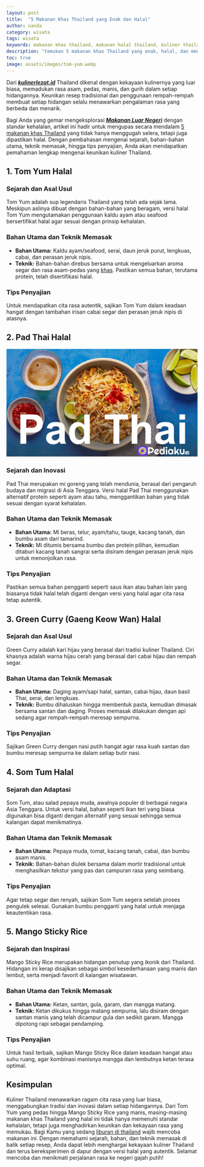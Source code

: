 ```yaml
---
layout: post
title:  "5 Makanan Khas Thailand yang Enak dan Halal"
author: nanda
category: wisata
tags: wisata
keywords: makanan khas thailand, makanan halal thailand, kuliner thailand, makanan enak, resep thailand, wisata kuliner, makanan halal
description: "temukan 5 makanan khas Thailand yang enak, halal, dan menggugah selera. Artikel mendalam ini mengupas rahasia kuliner Thailand yang autentik dan ramah bagi pencinta makanan halal."
toc: true
image: assets/images/tom-yum.webp
---
```


Dari ***[kulinerlezat.id](https://kulinerlezat.id)*** Thailand dikenal dengan kekayaan kulinernya yang luar biasa, memadukan rasa asam, pedas, manis, dan gurih dalam setiap hidangannya. Keunikan resep tradisional dan penggunaan rempah-rempah membuat setiap hidangan selalu menawarkan pengalaman rasa yang berbeda dan menarik.

Bagi Anda yang gemar mengeksplorasi ***[Makanan Luar Negeri](https://kulinerlezat.id/eksplorasi/makanan-khas-dari-berbagai-negara-yang-wajib-dicoba/)*** dengan standar kehalalan, artikel ini hadir untuk mengupas secara mendalam [5 makanan khas Thailand](https://pediaku.id/makanan-thailand-halal/) yang tidak hanya menggugah selera, tetapi juga dipastikan halal. Dengan pembahasan mengenai sejarah, bahan-bahan utama, teknik memasak, hingga tips penyajian, Anda akan mendapatkan pemahaman lengkap mengenai keunikan kuliner Thailand.

## 1. Tom Yum Halal

### Sejarah dan Asal Usul
Tom Yum adalah sup legendaris Thailand yang telah ada sejak lama. Meskipun aslinya dibuat dengan bahan-bahan yang beragam, versi halal Tom Yum mengutamakan penggunaan kaldu ayam atau seafood bersertifikat halal agar sesuai dengan prinsip kehalalan.

### Bahan Utama dan Teknik Memasak
- **Bahan Utama:** Kaldu ayam/seafood, serai, daun jeruk purut, lengkuas, cabai, dan perasan jeruk nipis.
- **Teknik:** Bahan-bahan direbus bersama untuk mengeluarkan aroma segar dan rasa asam-pedas yang [khas](https://pediaku.id/kue-khas-padang-dan-resepnya/). Pastikan semua bahan, terutama protein, telah disertifikasi halal.
  
### Tips Penyajian
Untuk mendapatkan cita rasa autentik, sajikan Tom Yum dalam keadaan hangat dengan tambahan irisan cabai segar dan perasan jeruk nipis di atasnya.

## 2. Pad Thai Halal

![pad thai](/assets/images/pad-thai.webp)
### Sejarah dan Inovasi
Pad Thai merupakan mi goreng yang telah mendunia, berasal dari pengaruh budaya dan migrasi di Asia Tenggara. Versi halal Pad Thai menggunakan alternatif protein seperti ayam atau tahu, menggantikan bahan yang tidak sesuai dengan syarat kehalalan.

### Bahan Utama dan Teknik Memasak
- **Bahan Utama:** Mi beras, telur, ayam/tahu, tauge, kacang tanah, dan bumbu asam dari tamarind.
- **Teknik:** Mi ditumis bersama bumbu dan protein pilihan, kemudian ditaburi kacang tanah sangrai serta disiram dengan perasan jeruk nipis untuk menonjolkan rasa.
  
### Tips Penyajian
Pastikan semua bahan pengganti seperti saus ikan atau bahan lain yang biasanya tidak halal telah diganti dengan versi yang halal agar cita rasa tetap autentik.

## 3. Green Curry (Gaeng Keow Wan) Halal

### Sejarah dan Asal Usul
Green Curry adalah kari hijau yang berasal dari tradisi kuliner Thailand. Ciri khasnya adalah warna hijau cerah yang berasal dari cabai hijau dan rempah segar.

### Bahan Utama dan Teknik Memasak
- **Bahan Utama:** Daging ayam/sapi halal, santan, cabai hijau, daun basil Thai, serai, dan lengkuas.
- **Teknik:** Bumbu dihaluskan hingga membentuk pasta, kemudian dimasak bersama santan dan daging. Proses memasak dilakukan dengan api sedang agar rempah-rempah meresap sempurna.
  
### Tips Penyajian
Sajikan Green Curry dengan nasi putih hangat agar rasa kuah santan dan bumbu meresap sempurna ke dalam setiap butir nasi.

## 4. Som Tum Halal

### Sejarah dan Adaptasi
Som Tum, atau salad pepaya muda, awalnya populer di berbagai negara Asia Tenggara. Untuk versi halal, bahan seperti ikan teri yang biasa digunakan bisa diganti dengan alternatif yang sesuai sehingga semua kalangan dapat menikmatinya. 

### Bahan Utama dan Teknik Memasak
- **Bahan Utama:** Pepaya muda, tomat, kacang tanah, cabai, dan bumbu asam manis.
- **Teknik:** Bahan-bahan diulek bersama dalam mortir tradisional untuk menghasilkan tekstur yang pas dan campuran rasa yang seimbang.
  
### Tips Penyajian
Agar tetap segar dan renyah, sajikan Som Tum segera setelah proses pengulek selesai. Gunakan bumbu pengganti yang halal untuk menjaga keautentikan rasa.

## 5. Mango Sticky Rice

### Sejarah dan Inspirasi
Mango Sticky Rice merupakan hidangan penutup yang ikonik dari Thailand. Hidangan ini kerap disajikan sebagai simbol kesederhanaan yang manis dan lembut, serta menjadi favorit di kalangan wisatawan.

### Bahan Utama dan Teknik Memasak
- **Bahan Utama:** Ketan, santan, gula, garam, dan mangga matang.
- **Teknik:** Ketan dikukus hingga matang sempurna, lalu disiram dengan santan manis yang telah dicampur gula dan sedikit garam. Mangga dipotong rapi sebagai pendamping.
  
### Tips Penyajian
Untuk hasil terbaik, sajikan Mango Sticky Rice dalam keadaan hangat atau suhu ruang, agar kombinasi manisnya mangga dan lembutnya ketan terasa optimal.

## Kesimpulan

Kuliner Thailand menawarkan ragam cita rasa yang luar biasa, menggabungkan tradisi dan inovasi dalam setiap hidangannya. Dari Tom Yum yang pedas hingga Mango Sticky Rice yang manis, masing-masing makanan khas Thailand yang halal ini tidak hanya memenuhi standar kehalalan, tetapi juga menghadirkan keunikan dan kekayaan rasa yang memukau. Bagi Kamu yang sedang [liburan di thailand](https://pediaku.id/liburan-thailand-low-budget/) wajib mencoba makanan ini. Dengan memahami sejarah, bahan, dan teknik memasak di balik setiap resep, Anda dapat lebih menghargai kekayaan kuliner Thailand dan terus bereksperimen di dapur dengan versi halal yang autentik. Selamat mencoba dan menikmati perjalanan rasa ke negeri gajah putih!






